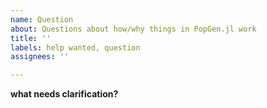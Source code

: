 ```yaml
---
name: Question
about: Questions about how/why things in PopGen.jl work
title: ''
labels: help wanted, question
assignees: ''

---
```


**what needs clarification?**
